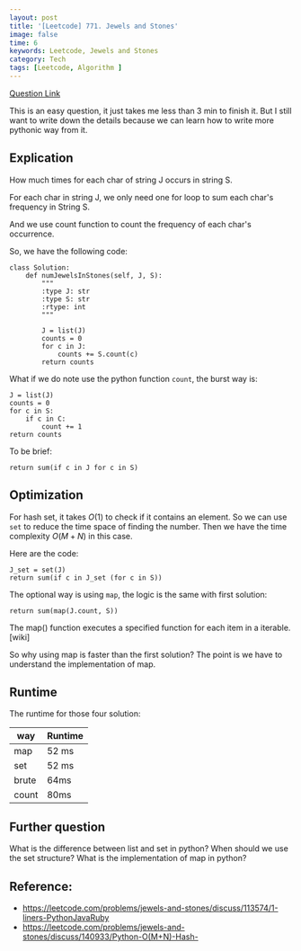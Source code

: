 ```yaml
---
layout: post
title: '[Leetcode] 771. Jewels and Stones'
image: false
time: 6
keywords: Leetcode, Jewels and Stones
category: Tech
tags: [Leetcode, Algorithm ]
---
```


[Question Link](https://leetcode.com/problems/jewels-and-stones/)

This is an easy question, it just takes me less than 3 min to finish it. But I still want to write down the details because we can learn how to write more pythonic way from it.

## Explication

How much times for each char of string J occurs in string S. 

For each char in string J, we only need one for loop to sum each char's frequency in String S.

And we use count function to count the frequency of each char's occurrence.

So, we have the following code: 

```
class Solution:
    def numJewelsInStones(self, J, S):
        """
        :type J: str
        :type S: str
        :rtype: int
        """
        
        J = list(J)
        counts = 0
        for c in J:
            counts += S.count(c)
        return counts
```

What if we do note use the python function `count`, the burst way is:

```
J = list(J)
counts = 0
for c in S:
    if c in C: 
        count += 1
return counts
```

To be brief:

```
return sum(if c in J for c in S)
```
## Optimization 

For hash set, it takes $O(1)$ to check if it contains an element. So we can use `set` to reduce the time space of finding the number. Then we have the time complexity $O(M+N)$ in this case.

Here are the code:

```
J_set = set(J)
return sum(if c in J_set (for c in S))
```

The optional way is using `map`, the logic is the same with first solution:

```
return sum(map(J.count, S))
```

The map() function executes a specified function for each item in a iterable. [wiki]

So why using map is faster than the first solution? The point is we have to understand the implementation of map.

## Runtime

The runtime for those four solution:

| way | Runtime |
| --- | --- |
|map|  52 ms	|
|set|52 ms	|
|brute|64ms|
|count|80ms|


## Further question 

What is the difference between list and set in python?  When should we use the set structure? What is the implementation of map in python?


## Reference:

- https://leetcode.com/problems/jewels-and-stones/discuss/113574/1-liners-PythonJavaRuby
- https://leetcode.com/problems/jewels-and-stones/discuss/140933/Python-O(M+N)-Hash-

